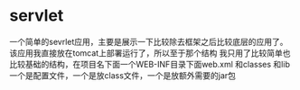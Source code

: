 servlet
=======

一个简单的sevrlet应用，主要是展示一下比较除去框架之后比较底层的应用了。
该应用我直接放在tomcat上部署运行了，所以至于那个结构 我只用了比较简单也比较基础的结构，在项目名下面一个WEB-INF目录下面web.xml
和classes 和lib 一个是配置文件，一个是放class文件，一个是放额外需要的jar包
